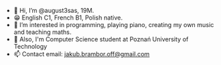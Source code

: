 - 👋 Hi, I’m @august3sas, 19M.
- 😁 English C1, French B1, Polish native.
- 👀 I’m interested in programming, playing piano, creating my own music and teaching maths.
- 🌱 Also, I'm Computer Science student at Poznań University of Technology
- 📫 Contact email: jakub.brambor.off@gmail.com

